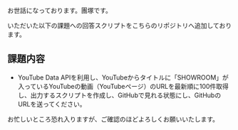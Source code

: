 
お世話になっております。團塚です。

いただいた以下の課題への回答スクリプトをこちらのリポジトリへ追加しております。

## 課題内容

- YouTube Data APIを利用し、YouTubeからタイトルに「SHOWROOM」が入っているYouTubeの動画（YouTubeページ）のURLを最新順に100件取得し、出力するスクリプトを作成し、GitHubで見れる状態にし、GitHubのURLを送ってください。

お忙しいところ恐れ入りますが、ご確認のほどよろしくお願いいたします。
